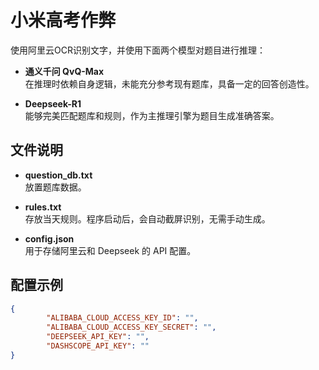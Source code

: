 # 小米高考作弊

使用阿里云OCR识别文字，并使用下面两个模型对题目进行推理：

- **通义千问 QvQ-Max**  
    在推理时依赖自身逻辑，未能充分参考现有题库，具备一定的回答创造性。

- **Deepseek-R1**  
    能够完美匹配题库和规则，作为主推理引擎为题目生成准确答案。


## 文件说明

- **question_db.txt**  
    放置题库数据。

- **rules.txt**  
    存放当天规则。程序启动后，会自动截屏识别，无需手动生成。

- **config.json**  
    用于存储阿里云和 Deepseek 的 API 配置。

## 配置示例

```json
{
        "ALIBABA_CLOUD_ACCESS_KEY_ID": "",
        "ALIBABA_CLOUD_ACCESS_KEY_SECRET": "",
        "DEEPSEEK_API_KEY": "",
        "DASHSCOPE_API_KEY": ""
}
```
